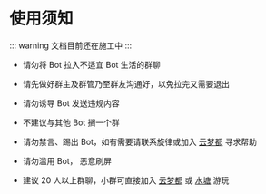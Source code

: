 # 使用须知

::: warning
文档目前还在施工中
:::

- 请勿将 Bot 拉入不适宜 Bot 生活的群聊

- 请先做好群主及群管乃至群友沟通好，以免拉完又需要退出

- 请勿诱导 Bot 发送违规内容

- 不建议与其他 Bot 搁一个群

- 请勿禁言、踢出 Bot，如有需要请联系旋律或加入 [云梦都](https://jq.qq.com/?_wv=1027&k=fV5yn9GQ) 寻求帮助

- 请勿滥用 Bot， 恶意刷屏

- 建议 20 人以上群聊，小群可直接加入 [云梦都](https://jq.qq.com/?_wv=1027&k=fV5yn9GQ) 或 [水塘](https://jq.qq.com/?_wv=1027&k=We78cXZP) 游玩
